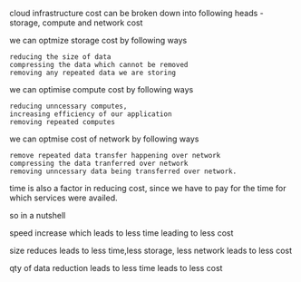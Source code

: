 cloud infrastructure cost can be broken down into following heads - storage, compute and network cost

we can optmize storage cost by following ways

    reducing the size of data
    compressing the data which cannot be removed
    removing any repeated data we are storing

we can optimise compute cost by following ways

    reducing unncessary computes,
    increasing efficiency of our application
    removing repeated computes

we can optmise cost of network by following ways

    remove repeated data transfer happening over network
    compressing the data tranferred over network
    removing unncessary data being transferred over network.

time is also a factor in reducing cost, since we have to pay for the time for which services were availed.

so in a nutshell

speed increase which leads to less time leading to less cost

size reduces leads to less time,less storage, less network leads to less cost

qty of data reduction leads to less time leads to less cost
